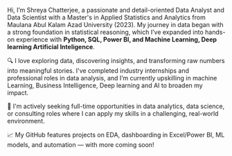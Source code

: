 Hi, I’m Shreya Chatterjee, a passionate and detail-oriented Data Analyst and Data Scientist with a Master's in Applied Statistics and Analytics from Maulana Abul Kalam Azad University (2023). My journey in data began with a strong foundation in statistical reasoning, which I’ve expanded into hands-on experience with **Python, SQL, Power BI, and Machine Learning, Deep learning Artificial Inteligence**.

🔍 I love exploring data, discovering insights, and transforming raw numbers into meaningful stories. I've completed industry internships and professional roles in data analysis, and I’m currently upskilling in machine Learning, Business Intelligence, Deep learning and AI to broaden my impact.

💼 I'm actively seeking full-time opportunities in data analytics, data science, or consulting roles where I can apply my skills in a challenging, real-world environment.

📈 My GitHub features projects on EDA, dashboarding in Excel/Power BI, ML models, and automation — with more coming soon!
